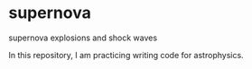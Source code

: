 # supernova
supernova explosions and shock waves

In this repository, I am practicing writing code for astrophysics.